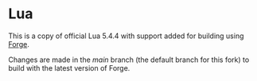 
# Lua

This is a copy of official Lua 5.4.4 with support added for building using [Forge](https://github.com/cwbaker/forge).

Changes are made in the *main* branch (the default branch for this fork) to build with the latest version of Forge.
